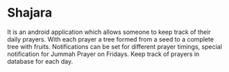 # Shajara
It is an android application which allows someone to keep track of their daily prayers. With each prayer a tree formed from a seed to a complete tree with fruits. Notifications can be set for different prayer timings, special notification for Jummah Prayer on Fridays. Keep track of prayers in database for each day.


